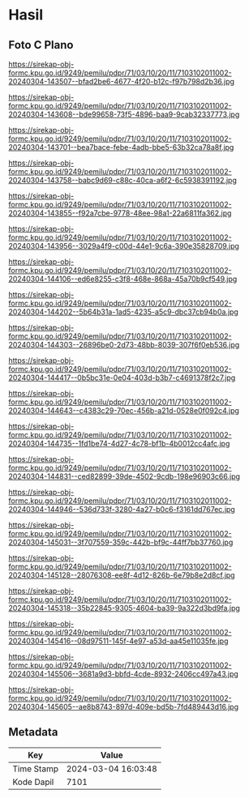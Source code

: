 # Hasil

## Foto C Plano

https://sirekap-obj-formc.kpu.go.id/9249/pemilu/pdpr/71/03/10/20/11/7103102011002-20240304-143507--bfad2be6-4677-4f20-b12c-f97b798d2b36.jpg

https://sirekap-obj-formc.kpu.go.id/9249/pemilu/pdpr/71/03/10/20/11/7103102011002-20240304-143608--bde99658-73f5-4896-baa9-9cab32337773.jpg

https://sirekap-obj-formc.kpu.go.id/9249/pemilu/pdpr/71/03/10/20/11/7103102011002-20240304-143701--bea7bace-febe-4adb-bbe5-63b32ca78a8f.jpg

https://sirekap-obj-formc.kpu.go.id/9249/pemilu/pdpr/71/03/10/20/11/7103102011002-20240304-143758--babc9d69-c88c-40ca-a6f2-6c5938391192.jpg

https://sirekap-obj-formc.kpu.go.id/9249/pemilu/pdpr/71/03/10/20/11/7103102011002-20240304-143855--f92a7cbe-9778-48ee-98a1-22a6811fa362.jpg

https://sirekap-obj-formc.kpu.go.id/9249/pemilu/pdpr/71/03/10/20/11/7103102011002-20240304-143956--3029a4f9-c00d-44e1-9c6a-390e35828709.jpg

https://sirekap-obj-formc.kpu.go.id/9249/pemilu/pdpr/71/03/10/20/11/7103102011002-20240304-144106--ed6e8255-c3f8-468e-868a-45a70b9cf549.jpg

https://sirekap-obj-formc.kpu.go.id/9249/pemilu/pdpr/71/03/10/20/11/7103102011002-20240304-144202--5b64b31a-1ad5-4235-a5c9-dbc37cb94b0a.jpg

https://sirekap-obj-formc.kpu.go.id/9249/pemilu/pdpr/71/03/10/20/11/7103102011002-20240304-144303--26896be0-2d73-48bb-8039-307f6f0eb536.jpg

https://sirekap-obj-formc.kpu.go.id/9249/pemilu/pdpr/71/03/10/20/11/7103102011002-20240304-144417--0b5bc31e-0e04-403d-b3b7-c4691378f2c7.jpg

https://sirekap-obj-formc.kpu.go.id/9249/pemilu/pdpr/71/03/10/20/11/7103102011002-20240304-144643--c4383c29-70ec-456b-a21d-0528e0f092c4.jpg

https://sirekap-obj-formc.kpu.go.id/9249/pemilu/pdpr/71/03/10/20/11/7103102011002-20240304-144735--1fd1be74-4d27-4c78-bf1b-4b0012cc4afc.jpg

https://sirekap-obj-formc.kpu.go.id/9249/pemilu/pdpr/71/03/10/20/11/7103102011002-20240304-144831--ced82899-39de-4502-9cdb-198e96903c66.jpg

https://sirekap-obj-formc.kpu.go.id/9249/pemilu/pdpr/71/03/10/20/11/7103102011002-20240304-144946--536d733f-3280-4a27-b0c6-f3161dd767ec.jpg

https://sirekap-obj-formc.kpu.go.id/9249/pemilu/pdpr/71/03/10/20/11/7103102011002-20240304-145031--3f707559-359c-442b-bf9c-44ff7bb37760.jpg

https://sirekap-obj-formc.kpu.go.id/9249/pemilu/pdpr/71/03/10/20/11/7103102011002-20240304-145128--28076308-ee8f-4d12-826b-6e79b8e2d8cf.jpg

https://sirekap-obj-formc.kpu.go.id/9249/pemilu/pdpr/71/03/10/20/11/7103102011002-20240304-145318--35b22845-9305-4604-ba39-9a322d3bd9fa.jpg

https://sirekap-obj-formc.kpu.go.id/9249/pemilu/pdpr/71/03/10/20/11/7103102011002-20240304-145416--08d97511-145f-4e97-a53d-aa45e11035fe.jpg

https://sirekap-obj-formc.kpu.go.id/9249/pemilu/pdpr/71/03/10/20/11/7103102011002-20240304-145506--3681a9d3-bbfd-4cde-8932-2406cc497a43.jpg

https://sirekap-obj-formc.kpu.go.id/9249/pemilu/pdpr/71/03/10/20/11/7103102011002-20240304-145605--ae8b8743-897d-409e-bd5b-7fd489443d16.jpg


## Metadata

| Key        | Value               |
| ---------- | ------------------- |
| Time Stamp | 2024-03-04 16:03:48 |
| Kode Dapil | 7101                |




